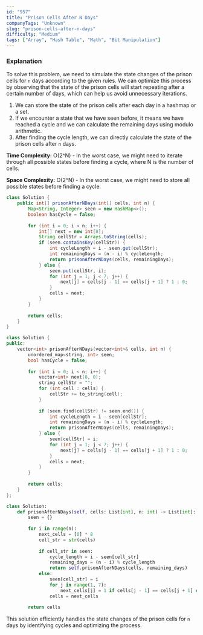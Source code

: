 ```yaml
---
id: "957"
title: "Prison Cells After N Days"
companyTags: "Unknown"
slug: "prison-cells-after-n-days"
difficulty: "Medium"
tags: ["Array", "Hash Table", "Math", "Bit Manipulation"]
---
```


### Explanation
To solve this problem, we need to simulate the state changes of the prison cells for `n` days according to the given rules. We can optimize this process by observing that the state of the prison cells will start repeating after a certain number of days, which can help us avoid unnecessary iterations.

1. We can store the state of the prison cells after each day in a hashmap or a set.
2. If we encounter a state that we have seen before, it means we have reached a cycle and we can calculate the remaining days using modulo arithmetic.
3. After finding the cycle length, we can directly calculate the state of the prison cells after `n` days.

**Time Complexity:** O(2^N) - In the worst case, we might need to iterate through all possible states before finding a cycle, where N is the number of cells.

**Space Complexity:** O(2^N) - In the worst case, we might need to store all possible states before finding a cycle.
```java
class Solution {
    public int[] prisonAfterNDays(int[] cells, int n) {
        Map<String, Integer> seen = new HashMap<>();
        boolean hasCycle = false;
        
        for (int i = 0; i < n; i++) {
            int[] next = new int[8];
            String cellStr = Arrays.toString(cells);
            if (seen.containsKey(cellStr)) {
                int cycleLength = i - seen.get(cellStr);
                int remainingDays = (n - i) % cycleLength;
                return prisonAfterNDays(cells, remainingDays);
            } else {
                seen.put(cellStr, i);
                for (int j = 1; j < 7; j++) {
                    next[j] = cells[j - 1] == cells[j + 1] ? 1 : 0;
                }
                cells = next;
            }
        }
        
        return cells;
    }
}
```

```cpp
class Solution {
public:
    vector<int> prisonAfterNDays(vector<int>& cells, int n) {
        unordered_map<string, int> seen;
        bool hasCycle = false;
        
        for (int i = 0; i < n; i++) {
            vector<int> next(8, 0);
            string cellStr = "";
            for (int cell : cells) {
                cellStr += to_string(cell);
            }
            
            if (seen.find(cellStr) != seen.end()) {
                int cycleLength = i - seen[cellStr];
                int remainingDays = (n - i) % cycleLength;
                return prisonAfterNDays(cells, remainingDays);
            } else {
                seen[cellStr] = i;
                for (int j = 1; j < 7; j++) {
                    next[j] = cells[j - 1] == cells[j + 1] ? 1 : 0;
                }
                cells = next;
            }
        }
        
        return cells;
    }
};
```

```python
class Solution:
    def prisonAfterNDays(self, cells: List[int], n: int) -> List[int]:
        seen = {}
        
        for i in range(n):
            next_cells = [0] * 8
            cell_str = str(cells)
            
            if cell_str in seen:
                cycle_length = i - seen[cell_str]
                remaining_days = (n - i) % cycle_length
                return self.prisonAfterNDays(cells, remaining_days)
            else:
                seen[cell_str] = i
                for j in range(1, 7):
                    next_cells[j] = 1 if cells[j - 1] == cells[j + 1] else 0
                cells = next_cells
        
        return cells
```

This solution efficiently handles the state changes of the prison cells for `n` days by identifying cycles and optimizing the process.